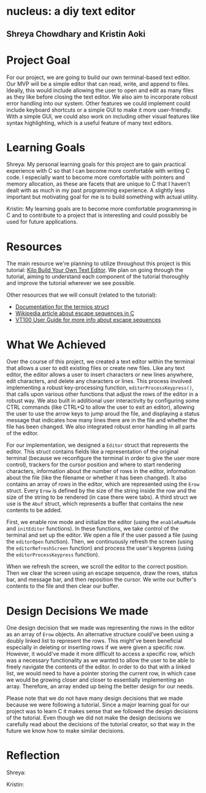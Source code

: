 # nucleus: a diy text editor
## Shreya Chowdhary and Kristin Aoki

# Project Goal

For our project, we are going to build our own terminal-based text editor. Our MVP will be a simple editor that can read, write, and append to files. Ideally, this would include allowing the user to open and edit as many files as they like before closing the text editor. We also aim to incorporate robust error handling into our system. Other features we could implement could include keyboard shortcuts or a simple GUI to make it more user-friendly. With a simple GUI, we could also work on including other visual features like syntax highlighting, which is a useful feature of many text editors.

# Learning Goals

Shreya: My personal learning goals for this project are to gain practical experience with C so that I can become more comfortable with writing C code. I especially want to become more comfortable with pointers and memory allocation, as these are facets that are unique to C that I haven't dealt with as much in my past programming experience. A slightly less important but motivating goal for me is to build something with actual utility.

Kristin: My learning goals are to become more comfortable programming in C and to contribute to a project that is interesting and could possibly be used for future applications.

# Resources

The main resource we're planning to utilize throughout this project is this tutorial: [Kilo Build Your Own Text Editor](https://viewsourcecode.org/snaptoken/kilo/index.html). We plan on going through the tutorial, aiming to understand each component of the tutorial thoroughly and improve the tutorial wherever we see possible.

Other resources that we will consult (related to the tutorial):
* [Documentation for the termios struct](http://man7.org/linux/man-pages/man3/termios.3.html)
* [Wikipedia article about escape sequences in C](https://en.wikipedia.org/wiki/Escape_sequences_in_C)
* [VT100 User Guide for more info about escape sequences](https://vt100.net/docs/vt100-ug/chapter3.html)

# What We Achieved
Over the course of this project, we created a text editor within the terminal that allows a user to edit existing files or create new files. Like any text editor, the editor allows a user to insert characters or new lines anywhere, edit characters, and delete any characters or lines. This process involved implementing a robust key-processing function, `editorProcessKeypress()`, that calls upon various other functions that adjust the rows of the editor in a robust way. We also built in additional user interactivity by configuring some CTRL commands (like CTRL+Q to allow the user to exit an editor), allowing the user to use the arrow keys to jump aroud the file, and displaying a status message that indicates how many lines there are in the file and whether the file has been changed. We also integrated robust error handling in all parts of the editor.

For our implementation, we designed a `Editor` struct that represents the editor. This struct contains fields like a representation of the original terminal (because we reconfigure the terminal in order to give the user more control), trackers for the cursor position and where to start rendering characters, information about the number of rows in the editor, information about the file (like the filename or whether it has been changed). It also contains an array of rows in the editor, which are represented using the `Erow` struct. Every `Erow` is defined by the size of the string inside the row and the size of the string to be rendered (in case there were tabs). A third struct we use is the `Abuf` struct, which represents a buffer that contains the new contents to be added.

First, we enable row mode and initialize the editor (using the `enableRawMode` and `initEditor` functions). In these functions, we take control of the terminal and set up the editor. We open a file if the user passed a file (using the `editorOpen` function). Then, we continuously refresh the screen (using the `editorRefreshScreen` function) and process the user's keypress (using the `editorProcessKeypress` function).

When we refresh the screen, we scroll the editor to the correct position. Then we clear the screen using an escape sequence, draw the rows, status bar, and message bar, and then reposition the cursor. We write our buffer's contents to the file and then clear our buffer.

# Design Decisions We made

One design decision that we made was representing the rows in the editor as an array of `Erow` objects. An alternative structure could've been using a doubly linked list to represent the rows. This might've been beneficial especially in deleting or inserting rows if we were given a specific row. However, it would've made it more difficult to access a specific row, which was a necessary functionality as we wanted to allow the user to be able to freely navigate the contents of the editor. In order to do that with a linked list, we would need to have a pointer storing the current row, in which case we would be growing closer and closer to essentially implementing an array. Therefore, an array ended up being the better design for our needs.

Please note that we do not have many design decisions that we made because we were following a tutorial. Since a major learning goal for our project was to learn C it makes sense that we followed the design decisions of the tutorial. Even though we did not make the design decisions we carefully read about the decisions of the tutorial creator, so that way in the future we know how to make similar decisions.

# Reflection

Shreya:

Kristin:
